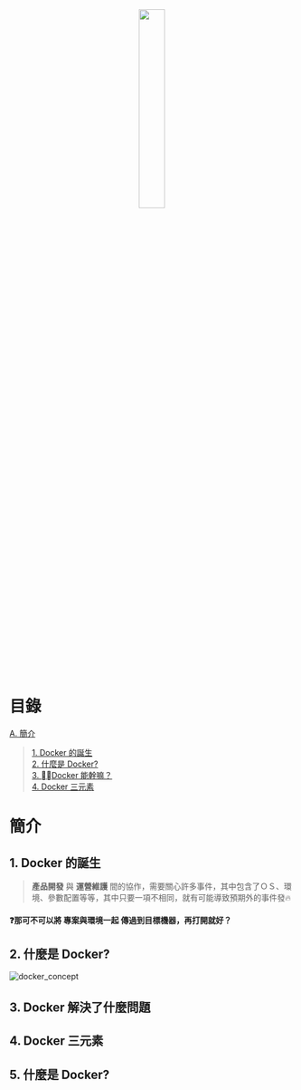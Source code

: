 <div align=center><a href="https://www.docker.com/"><img src="https://www.docker.com/sites/default/files/social/docker_facebook_share.png" style="width:30%"></a></div>

# 目錄
[A. 簡介](#concept)
> [1. Docker 的誕生](#dockers-born)  
> [2. 什麼是 Docker?](#what-is-docker)  
> [3. Docker 能幹嘛？](#what-can-docker-do)  
> [4. Docker 三元素](#three-elements)
> 

# <span id="concept">簡介</span>
## 1. <span id="dockers-born">Docker 的誕生</span>
> __產品開發__ 與 __運營維護__ 間的協作，需要關心許多事件，其中包含了ＯＳ、環境、參數配置等等，其中只要一項不相同，就有可能導致預期外的事件發:fire: 

#### :question:那可不可以將 __專案與環境一起__ 傳過到目標機器，再打開就好？
 
## 2. <span id="what-is-docker">什麼是 Docker?</span>
![docker_concept](https://hackernoon.com/images/4x5x32di.jpg)

## 3. <span id="what-is-docker">Docker 解決了什麼問題<span> 

## 4. <span id="what-is-docker">Docker 三元素</span>

## 5. <span id="what-is-docker">什麼是 Docker?</span>